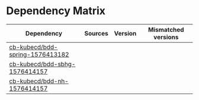 # Dependency Matrix

Dependency | Sources | Version | Mismatched versions
---------- | ------- | ------- | -------------------
[cb-kubecd/bdd-spring-1576413182](https://github.com/cb-kubecd/bdd-spring-1576413182.git) |  | []() | 
[cb-kubecd/bdd-sbhg-1576414157](https://github.com/cb-kubecd/bdd-sbhg-1576414157.git) |  | []() | 
[cb-kubecd/bdd-nh-1576414157](https://github.com/cb-kubecd/bdd-nh-1576414157.git) |  | []() | 
